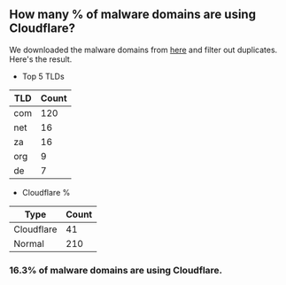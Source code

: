 ## How many % of malware domains are using Cloudflare?


We downloaded the malware domains from [here](https://urlhaus.abuse.ch) and filter out duplicates.
Here's the result.


[//]: # (start replacement)


- Top 5 TLDs

| TLD | Count |
| --- | --- |
| com | 120 |
| net | 16 |
| za | 16 |
| org | 9 |
| de | 7 |


- Cloudflare %

| Type | Count |
| --- | --- |
| Cloudflare | 41 |
| Normal | 210 |


### 16.3% of malware domains are using Cloudflare.